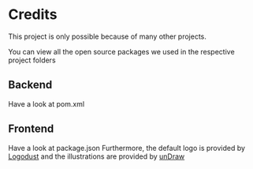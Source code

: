 # Credits
        
This project is only possible because of many other projects.

You can view all the open source packages we used in the respective project folders

## Backend

Have a look at pom.xml

## Frontend

Have a look at package.json
Furthermore, the default logo is provided by [Logodust](https://logodust.com/) and the illustrations are provided by [unDraw](https://undraw.co/illustrations)